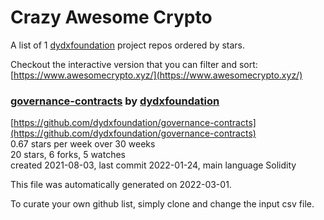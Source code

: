 # Crazy Awesome Crypto
A list of 1 [dydxfoundation](https://github.com/dydxfoundation) project repos ordered by stars.  

Checkout the interactive version that you can filter and sort: 
[https://www.awesomecrypto.xyz/](https://www.awesomecrypto.xyz/)  


### [governance-contracts](https://github.com/dydxfoundation/governance-contracts) by [dydxfoundation](https://github.com/dydxfoundation)  
  
[https://github.com/dydxfoundation/governance-contracts](https://github.com/dydxfoundation/governance-contracts)  
0.67 stars per week over 30 weeks  
20 stars, 6 forks, 5 watches  
created 2021-08-03, last commit 2022-01-24, main language Solidity  


This file was automatically generated on 2022-03-01.  

To curate your own github list, simply clone and change the input csv file.  